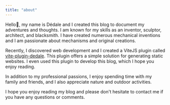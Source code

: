 ```yaml
---
title: "about"
---
```


Hello👋, my name is Dédale and I created this blog to document my adventures and thoughts. I am known for my skills as an inventor, sculptor, architect, and blacksmith. I have created numerous mechanical inventions and I am passionate about mechanisms and original creations.

Recently, I discovered web development and I created a ViteJS plugin called [vite-plugin-dedale](https://www.npmjs.com/package/vite-plugin-dedale). This plugin offers a simple solution for generating static websites. I even used this plugin to develop this blog, which I hope you enjoy reading.

In addition to my professional passions, I enjoy spending time with my family and friends, and I also appreciate nature and outdoor activities.

I hope you enjoy reading my blog and please don't hesitate to contact me if you have any questions or comments.
